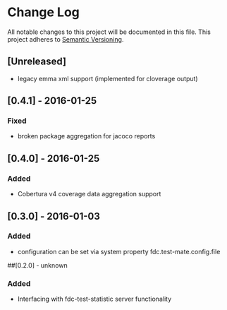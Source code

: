 # Change Log
All notable changes to this project will be documented in this file.
This project adheres to [Semantic Versioning](http://semver.org/).

## [Unreleased]
- legacy emma xml support (implemented for cloverage output)

## [0.4.1] - 2016-01-25
### Fixed
- broken package aggregation for jacoco reports

## [0.4.0] - 2016-01-25
### Added
- Cobertura v4 coverage data aggregation support

## [0.3.0] - 2016-01-03
### Added
- configuration can be set via system property fdc.test-mate.config.file

##[0.2.0] - unknown
### Added
- Interfacing with fdc-test-statistic server functionality
